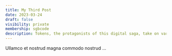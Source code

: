 ```yaml
---
title: My Third Post
date: 2023-03-24
draft: false
visibility: private
membership: sgbcode
description: Tokens, the protagonists of this digital saga, take on various forms, representing not just value but ideas, assets, and dreams—each a unique character contributing to the epic of decentralized finance.
---
```


Ullamco et nostrud magna commodo nostrud ...